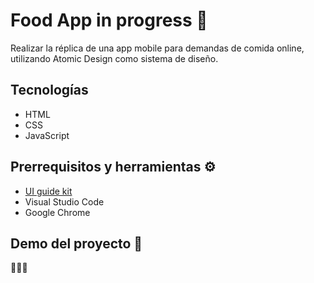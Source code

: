 # Food App in progress 🍔

Realizar la réplica de una app mobile para demandas de comida online, utilizando Atomic Design como sistema de diseño.

## Tecnologías

- HTML
- CSS
- JavaScript

## Prerrequisitos y herramientas ⚙️

- [UI guide kit](https://www.figma.com/file/LViBVFSivfyZ5gbQKhMKkG/FoodApp?node-id=0%3A1)
- Visual Studio Code
- Google Chrome

## Demo del proyecto 🎥

👷🏼‍♀️

